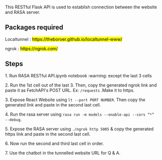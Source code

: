 
<p>This RESTful Flask API is used to establish connection between the website and RASA server.</p>

## Packages required
<p>Localtunnel : <mark>https://theboroer.github.io/localtunnel-www/</mark></p>

<p>ngrok : <mark>https://ngrok.com/</mark></p>

## Steps
<p> 1. Run RASA RESTful API.ipynb notebook :warning: except the last 3 cells  </p>
<p>2. Run the 1st cell out of the last 3. Then, copy the generated ngrok link and paste it as FetchAPI's POST URL. Ex: <code><NGROK_LINK>/requests</code> .Make it to https.</p>
<p>3. Expose React Website using <code>lt --port PORT NUMBER</code>. Then copy the generated link and paste in the second last cell.</p>
<p>4. Run the rasa server using <code>rasa run -m models --enable-api --cors “*” --debug</code>.</p>
<p>5. Expose the RASA server using <code>./ngrok http 5005</code> & copy the generated https link and paste in the second last cell.</p>
<p>6. Now run the second and third last cell in order.</p>
<p>7. Use the chatbot in the tunnelled website URL for Q & A.</p>
